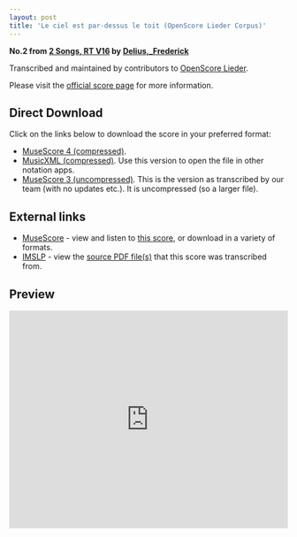 ```yaml
---
layout: post
title: 'Le ciel est par-dessus le toit (OpenScore Lieder Corpus)'
---
```


__No.2 from [2 Songs, RT V16](https://fourscoreandmore.org/OpenScore/Delius%2C_Frederick/2_Songs%2C_RT_V16/) by [Delius,_Frederick](https://fourscoreandmore.org/OpenScore/Delius%2C_Frederick)__

Transcribed and maintained by contributors to [OpenScore Lieder].

Please visit the [official score page] for more information.

[official score page]: https://musescore.com/openscore-lieder-corpus/scores/6510502
[OpenScore Lieder]: https://musescore.com/openscore-lieder-corpus

## Direct Download

Click on the links below to download the score in your preferred format:
- [MuseScore 4 (compressed)](https://fourscoreandmore.org/OpenScore/Delius%2C_Frederick/2_Songs%2C_RT_V16/2_Le_ciel_est_par-dessus_le_toit.mscz).
- [MusicXML (compressed)](https://fourscoreandmore.org/OpenScore/Delius%2C_Frederick/2_Songs%2C_RT_V16/2_Le_ciel_est_par-dessus_le_toit.mxl). Use this version to open the file in other notation apps.
- [MuseScore 3 (uncompressed)](https://raw.githubusercontent.com/OpenScore/Lieder/refs/heads/main/scores/Delius%2C_Frederick/2_Songs%2C_RT_V16/2_Le_ciel_est_par-dessus_le_toit/lc6510502.mscx). This is the version as transcribed by our team (with no updates etc.). It is uncompressed (so a larger file).

## External links

- [MuseScore] - view and listen to [this score][MuseScore], or download in a variety of formats.
- [IMSLP] - view the [source PDF file(s)][IMSLP] that this score was transcribed from.

[MuseScore]: https://musescore.com/score/6510502
[IMSLP]: https://imslp.org/wiki/Special:ReverseLookup/148197

## Preview

<iframe width="100%" height="394" src="https://musescore.com/openscore-lieder-corpus/scores/6510502/embed" frameborder="0" allowfullscreen allow="autoplay; fullscreen"></iframe>
